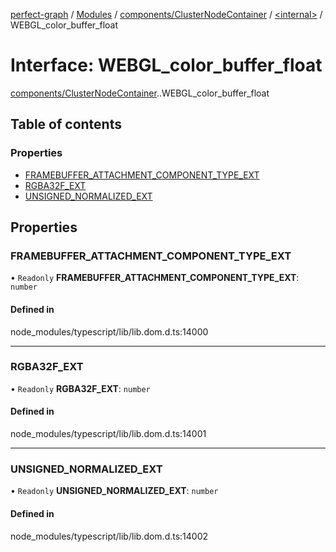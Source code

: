 [perfect-graph](../README.md) / [Modules](../modules.md) / [components/ClusterNodeContainer](../modules/components_ClusterNodeContainer.md) / [<internal\>](../modules/components_ClusterNodeContainer._internal_.md) / WEBGL\_color\_buffer\_float

# Interface: WEBGL\_color\_buffer\_float

[components/ClusterNodeContainer](../modules/components_ClusterNodeContainer.md).[<internal>](../modules/components_ClusterNodeContainer._internal_.md).WEBGL_color_buffer_float

## Table of contents

### Properties

- [FRAMEBUFFER\_ATTACHMENT\_COMPONENT\_TYPE\_EXT](components_ClusterNodeContainer._internal_.WEBGL_color_buffer_float.md#framebuffer_attachment_component_type_ext)
- [RGBA32F\_EXT](components_ClusterNodeContainer._internal_.WEBGL_color_buffer_float.md#rgba32f_ext)
- [UNSIGNED\_NORMALIZED\_EXT](components_ClusterNodeContainer._internal_.WEBGL_color_buffer_float.md#unsigned_normalized_ext)

## Properties

### FRAMEBUFFER\_ATTACHMENT\_COMPONENT\_TYPE\_EXT

• `Readonly` **FRAMEBUFFER\_ATTACHMENT\_COMPONENT\_TYPE\_EXT**: `number`

#### Defined in

node_modules/typescript/lib/lib.dom.d.ts:14000

___

### RGBA32F\_EXT

• `Readonly` **RGBA32F\_EXT**: `number`

#### Defined in

node_modules/typescript/lib/lib.dom.d.ts:14001

___

### UNSIGNED\_NORMALIZED\_EXT

• `Readonly` **UNSIGNED\_NORMALIZED\_EXT**: `number`

#### Defined in

node_modules/typescript/lib/lib.dom.d.ts:14002
